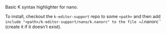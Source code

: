 Basic K syntax highlighter for nano.

To install, checkout the ``k-editor-support`` repo to some ``<path>`` and then add ``include "<path>/k-editor-support/nano/k.nanorc" to the file ``~/.nanorc`` (create it if it doesn't exist).
